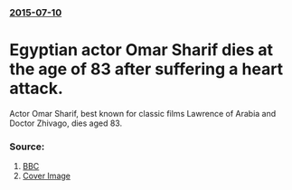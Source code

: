 ### [2015-07-10](/news/2015/07/10/index.md)

# Egyptian actor Omar Sharif dies at the age of 83 after suffering a heart attack. 

Actor Omar Sharif, best known for classic films Lawrence of Arabia and Doctor Zhivago, dies aged 83.


### Source:

1. [BBC](http://www.bbc.com/news/entertainment-arts-33483877)
1. [Cover Image](https://ichef.bbci.co.uk/news/1024/cpsprodpb/12E76/production/_84203477_gettyimages-3139653--1.jpg)
